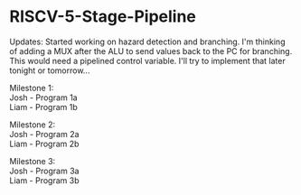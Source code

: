 # RISCV-5-Stage-Pipeline

Updates: Started working on hazard detection and branching. I'm thinking of adding a MUX after the ALU to send values back to the PC for branching. This would need a pipelined control variable. I'll try to implement that later tonight or tomorrow...

Milestone 1: \
Josh - Program 1a \
Liam - Program 1b


Milestone 2: \
Josh - Program 2a \
Liam - Program 2b

Milestone 3: \
Josh - Program 3a \
Liam - Program 3b

